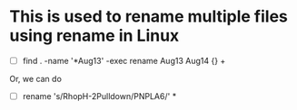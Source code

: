 # This is used to rename multiple files using rename in Linux

- [ ] find . -name '*Aug13' -exec rename Aug13 Aug14 {} +

Or, we can do 

- [ ] rename 's/RhopH-2Pulldown/PNPLA6/' *

